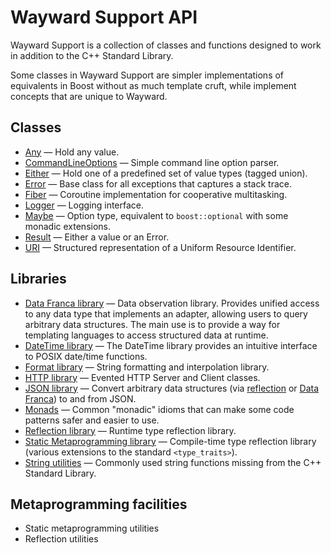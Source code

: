 # Wayward Support API

Wayward Support is a collection of classes and functions designed to work in addition to the C++ Standard Library.

Some classes in Wayward Support are simpler implementations of equivalents in Boost without as much template cruft, while implement concepts that are unique to Wayward.

## Classes

- [Any](any.md) — Hold any value.
- [CommandLineOptions](command_line_options.md) — Simple command line option parser.
- [Either](either.md) — Hold one of a predefined set of value types (tagged union).
- [Error](error.md) — Base class for all exceptions that captures a stack trace.
- [Fiber](fiber.md) — Coroutine implementation for cooperative multitasking.
- [Logger](logger.md) — Logging interface.
- [Maybe](maybe.md) — Option type, equivalent to `boost::optional` with some monadic extensions.
- [Result](result.md) — Either a value or an Error.
- [URI](uri.md) — Structured representation of a Uniform Resource Identifier.

## Libraries

- [Data Franca library](data_franca.md) — Data observation library. Provides unified access to any data type that implements an adapter, allowing users to query arbitrary data structures. The main use is to provide a way for templating languages to access structured data at runtime.
- [DateTime library](datetime.md) — The DateTime library provides an intuitive interface to POSIX date/time functions.
- [Format library](format.md) — String formatting and interpolation library.
- [HTTP library](http.md) — Evented HTTP Server and Client classes.
- [JSON library](json.md) — Convert arbitrary data structures (via [reflection](reflection.md) or [Data Franca](data_franca.md)) to and from JSON.
- [Monads](monads.md) — Common "monadic" idioms that can make some code patterns safer and easier to use.
- [Reflection library](reflection.md) — Runtime type reflection library.
- [Static Metaprogramming library](static.md) — Compile-time type reflection library (various extensions to the standard `<type_traits>`).
- [String utilities](string.md) — Commonly used string functions missing from the C++ Standard Library.

## Metaprogramming facilities

- Static metaprogramming utilities
- Reflection utilities
